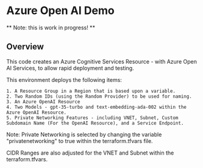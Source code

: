 # Azure Open AI Demo

** Note: this is work in progress! **

## Overview
This code creates an Azure Cognitive Services Resource - with Azure Open AI Services, to allow rapid deployment and testing. 

This environment deploys the following items:

    1. A Resource Group in a Region that is based upon a variable. 
    2. Two Random IDs (using the Random Provider) to be used for naming. 
    3. An Azure OpenAI Resource
    4. Two Models - gpt-35-turbo and text-embedding-ada-002 within the Azure OpenAI Resource. 
    5. Private Networking Features - including VNET, Subnet, Custom Subdomain Name (For the OpenAI Resource), and a Service Endpoint. 

Note: Private Networking is selected by changing the variable "privatenetworking" to true within the terraform.tfvars file. 

CIDR Ranges are also adjusted for the VNET and Subnet within the terraform.tfvars. 